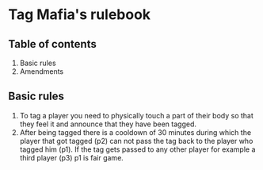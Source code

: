 # Tag Mafia's rulebook

## Table of contents 

1. Basic rules
2. Amendments


## Basic rules

1. To tag a player you need to physically
   touch a part of their body so that they
   feel it and announce that they have been
   tagged.
2. After being tagged there is a cooldown
   of 30 minutes during which the player that
   got tagged (p2) can not pass the tag back
   to the
   player who tagged him (p1). If the tag gets
   passed to any other player for example a third player (p3)
   p1 is fair game.
